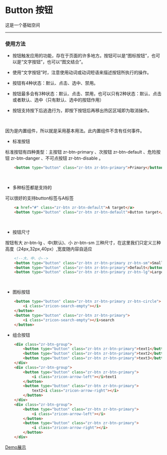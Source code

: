 # Button 按钮

这是一个基础空间

---

### 使用方法

+ 按钮触发应用的功能，存在于页面的许多地方。按钮可以是“图标按钮”，也可以是“文字按钮”，也可以“图文结合”。

+ 使用“文字按钮”时，注意使用动词或动词短语来描述按钮所执行的操作。

+ 按钮有4种状态：默认、点击、选中、禁用。

+ 按钮最多会有3种状态：默认、点击、禁用，也可以只有2种状态：默认、点击或者默认、选中（只有默认、选中的按钮作用）

+ 按钮支持按下后逃逸行为，即按下按钮后再移出热区区域即为取消操作。

<br/>

因为是内置组件，所以就是采用基本用法。此内置组件不含有任何事件。

+ 标准按钮

标准按钮有四种类型：主按钮 zr-btn-primary 、次按钮 zr-btn-default 、危险按钮 zr-btn-danger 、不可点按钮 zr-btn-disable 。

```html
    <button type="button" class="zr-btn zr-btn-primary">Primary</button>
```

<br/>

+ 多种标签都是支持的

可以很好的支持button标签与A标签

```html
    <a href="#" class="zr-btn zr-btn-default">A target</a>
    <button type="button" class="zr-btn zr-btn-default">Button target</button>
```
<br/>

+ 按钮尺寸

按钮有大 zr-btn-lg 、中(默认)、小 zr-btn-sm 三种尺寸，在这里我们只定义三种高度（24px,32px,40px）,宽度随内容自适应

```html
    <!--大、中、小-->
    <button type="button" class="zr-btn zr-btn-primary zr-btn-sm">Small</button>
    <button type="button" class="zr-btn zr-btn-primary">Default</button>
    <button type="button" class="zr-btn zr-btn-primary zr-btn-lg">Large</button>
```
<br/>

+ 图标按钮

```html
    <button type="button" class="zr-btn zr-btn-primary zr-btn-circle">
        <i class="zricon-search-empty"></i>
    </button>
    <button type="button" class="zr-btn zr-btn-primary">
        <i class="zricon-search-empty"></i>search
    </button>
```

+ 组合按钮

```html
    <div class="zr-btn-group">
        <button type="button" class="zr-btn zr-btn-primary">text1</button>
        <button type="button" class="zr-btn zr-btn-primary">text2</button>
        <button type="button" class="zr-btn zr-btn-primary">text3</button>
    </div>
    <div class="zr-btn-group">
        <button type="button" class="zr-btn zr-btn-primary">
            <i class="zricon-arrow-left"></i>text1
        </button>
        <button type="button" class="zr-btn zr-btn-primary">
            text2<i class="zricon-arrow-right"></i>
        </button>
    </div>
    <div class="zr-btn-group">
        <button type="button" class="zr-btn zr-btn-primary">
            <i class="zricon-arrow-left"></i>
        </button>
        <button type="button" class="zr-btn zr-btn-primary">
            <i class="zricon-arrow-right"></i>
        </button>
    </div>
```

[Demo展示](http://gtp-zr.jd.com/docs?languageCode=CN&columnUid=41c513f9dd334a1ebb0fbbd76d71e973&directoryUid=d6ffabab29694e338a2e9aba2e3ea3d0&directoryName=Button%20%E6%8C%89%E9%92%AE)

    